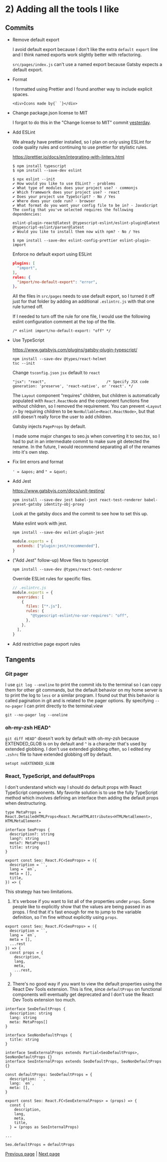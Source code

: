 # 2) Adding all the tools I like

## Commits

- Remove default export

  I avoid default export because I don't like the extra `default export` line and I think named exports work slightly better with refactoring.

  `src/pages/index.js` can't use a named export because Gatsby expects a default export.

- Format

  I formatted using Prettier and I found another way to include explicit spaces.

  ```tsx
  <div>Icons made by{` `}</div>
  ```

- Change package.json license to MIT

  I forgot to do this in the "Change license to MIT" commit [yesterday](./2020-11-25.md).

- Add ESLint

  We already have prettier installed, so I plan on only using ESLint for code quality rules and continuing to use prettier for stylistic rules.

  https://prettier.io/docs/en/integrating-with-linters.html

  ```
  $ npm install typescript
  $ npm install --save-dev eslint

  $ npx eslint --init
  ✔ How would you like to use ESLint? · problems
  ✔ What type of modules does your project use? · commonjs
  ✔ Which framework does your project use? · react
  ✔ Does your project use TypeScript? · No / Yes
  ✔ Where does your code run? · browser
  ✔ What format do you want your config file to be in? · JavaScript
  The config that you've selected requires the following dependencies:

  eslint-plugin-react@latest @typescript-eslint/eslint-plugin@latest @typescript-eslint/parser@latest
  ✔ Would you like to install them now with npm? · No / Yes

  $ npm install --save-dev eslint-config-prettier eslint-plugin-import
  ```

  Enforce no default export using ESLint

  ```json
  plugins: [
    "import",
  ],
  rules: {
    "import/no-default-export": "error",
  },
  ```

  All the files in `src/pages` needs to use default export, so I turned it off just for that folder by adding an additional `.eslintrc.js` with that one rule turned off.

  If I needed to turn off the rule for one file, I would use the following eslint configuration comment at the top of the file.

  ```tsx
  /* eslint import/no-default-export: "off" */
  ```

- Use TypeScript

  https://www.gatsbyjs.com/plugins/gatsby-plugin-typescript/

  ```
  npm install --save-dev @types/react-helmet
  tsc --init
  ```

  Change `tsconfig.json` `jsx` default to `react`

  ```
  "jsx": "react",                           /* Specify JSX code generation: 'preserve', 'react-native', or 'react'. */
  ```

  The `Layout` component "requires" children, but children is automatically populated with `React.ReactNode` and the component functions fine without children, so I removed the requirement. You can prevent `<Layout />` by requiring children to be `NonNullable<React.ReactNode>`, but that still doesn't really force the user to add children.

  Gatsby injects `PageProps` by default.

  I made some major changes to seo.js when converting it to seo.tsx, so I had to put in an intermediate commit to make sure git detected the rename. In the future, I would recommend separating all of the renames into it's own step.

- Fix lint errors and format

  `' = &apos;` and `" = &quot;`

- Add Jest

  https://www.gatsbyjs.com/docs/unit-testing/

  ```shell
  npm install --save-dev jest babel-jest react-test-renderer babel-preset-gatsby identity-obj-proxy
  ```

  Look at the gatsby docs and the commit to see how to set this up.

  Make eslint work with jest.

  ```shell
  npm install --save-dev eslint-plugin-jest
  ```

  ```js
  module.exports = {
    extends: ["plugin:jest/recommended"],
  }
  ```

- ("Add Jest" follow-up) Move files to typescript

  ```shell
  npm install --save-dev @types/react-test-renderer
  ```

  Override ESLint rules for specific files.

  ```js
  // .eslintrc.js
  module.exports = {
    overrides: [
      {
        files: ["*.js"],
        rules: {
          "@typescript-eslint/no-var-requires": "off",
        },
      },
    ],
  }
  ```

- Add restrictive page export rules

## Tangents

### Git pager

I use `git log --oneline` to print the commit ids to the terminal so I can copy them for other git commands, but the default behavior on my home server is to print the log to `less` or a similar program. I found out that this behavior is called pagination in git and is related to the pager options. By specifying `--no-pager` I can print directly to the terminal.view

```shell
git --no-pager log --oneline
```

### oh-my-zsh HEAD^

`git diff HEAD^` doesn't work by default with oh-my-zsh because EXTENDED_GLOB is on by default and `^` is a character that's used by extended globbing. I don't use extended globbing often, so I edited my `.zshrc` file to have extended globbing off by default.

```shell
setopt noEXTENDED_GLOB
```

### React, TypeScript, and defaultProps

I don't understand which way I should do default props with React TypeScript components. My favorite solution is to use the fully TypeScript method which involves defining an interface then adding the default props when destructuring.

```tsx
type MetaProps = React.DetailedHTMLProps<React.MetaHTMLAttributes<HTMLMetaElement>, HTMLMetaElement>

interface SeoProps {
  description?: string
  lang?: string
  meta?: MetaProps[]
  title: string
}

export const Seo: React.FC<SeoProps> = ({
  description = ``,
  lang = `en`,
  meta = [],
  title,
}) => {
```

This strategy has two limitations.

1. It's verbose if you want to list all of the properties under `props`. Some people like to explicitly show that the values are being passed in as props. I find that it's fast enough for me to jump to the variable definition, so I'm fine without explicitly using `props`.

```tsx
export const Seo: React.FC<SeoProps> = ({
  description = ``,
  lang = `en`,
  meta = [],
  ...rest
}) => {
  const props = {
    description,
    lang,
    meta,
    ...rest,
  }
```

2. There's no good way if you want to view the default properties using the React Dev Tools extension. This is fine, since `defaultProps` on functional components will eventually get deprecated and I don't use the React Dev Tools extension too much.

```tsx
interface SeoDefaultProps {
  description: string
  lang: string
  meta: MetaProps[]
}

interface SeoNonDefaultProps {
  title: string
}

interface SeoExternalProps extends Partial<SeoDefaultProps>, SeoNonDefaultProps {}
interface SeoInternalProps extends SeoDefaultProps, SeoNonDefaultProps {}

const defaultProps: SeoDefaultProps = {
  description: ``,
  lang: `en`,
  meta: [],
}

export const Seo: React.FC<SeoExternalProps> = (props) => {
  const {
    description,
    lang,
    meta,
    title,
  } = (props as SeoInternalProps)

...

Seo.defaultProps = defaultProps
```

[Previous page](./2020-11-25.md) | [Next page](./2020-11-27.md)
